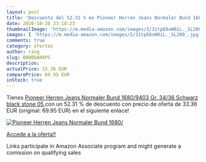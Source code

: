 ```yaml
---
layout: post
title: 'Descuento del 52.31 % en Pioneer Herren Jeans Normaler Bund 1680/'
date: 2020-10-26 23:18:23
thumbnailImage: 'https://m.media-amazon.com/images/I/31tpE6xW0iL._SL200_.jpg'
images: [ 'https://m.media-amazon.com/images/I/31tpE6xW0iL._SL200_.jpg' ]
comments: true
category: ofertas
author: ring
slug: B00BQAHXPS
description:
actualPrice: 33.36 EUR
comparePrice: 69.95 EUR
inStock: true
---
```


Tienes [Pioneer Herren Jeans Normaler Bund 1680/9403  Gr. 34/36  Schwarz  black stone 05 ](https://www.amazon.de/dp/B00BQAHXPS/?tag=tolees0ca-21) con un 52.31 % de descuento con precio de oferta de 33.36 EUR (original: 69.95 EUR) en el siguiente enlace!

[![Pioneer Herren Jeans Normaler Bund 1680/](https://m.media-amazon.com/images/I/31tpE6xW0iL._SL200_.jpg)](https://www.amazon.de/dp/B00BQAHXPS/?tag=tolees0ca-21)

[Accede a la oferta!!](https://www.amazon.de/dp/B00BQAHXPS/?tag=tolees0ca-21)

Links participate in Amazon Associate program and might generate a comission on qualifying sales


